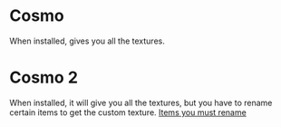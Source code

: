 # Cosmo
When installed, gives you all the textures.
# Cosmo 2
When installed, it will give you all the textures, but you have to rename certain items to get the custom texture.
[Items you must rename](https://github.com/Thing34872/minecraft-texture-pack/blob/main/packs/renamedItems.md)
